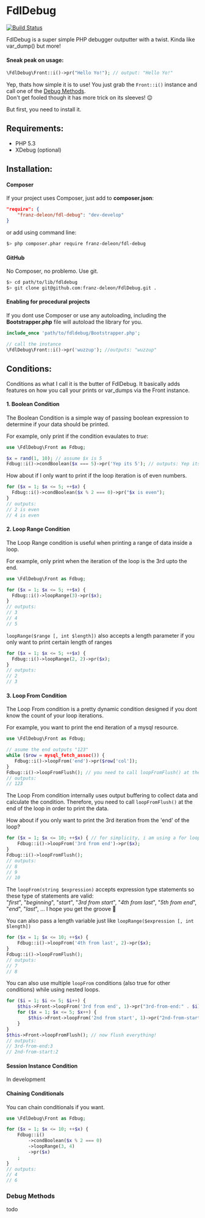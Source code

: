 FdlDebug
================
[![Build Status](https://travis-ci.org/franz-deleon/FdlDebug.png?branch=develop)](https://travis-ci.org/franz-deleon/FdlDebug)

FdlDebug is a super simple PHP debugger outputter with a twist. Kinda like var_dump() but more!

#### Sneak peak on usage:
```php
\FdlDebug\Front::i()->pr("Hello Yo!"); // output: "Hello Yo!"
```
Yep, thats how simple it is to use! You just grab the `Front::i()` instance and call one of the [Debug Methods](#debug-methods).  
Don't get fooled though it has more trick on its sleeves! :relieved:

But first, you need to install it.

## Requirements:
  * PHP 5.3
  * XDebug (optional)
  
## Installation:

#### Composer
If your project uses Composer, just add to **composer.json**:
```json
"require": {
    "franz-deleon/fdl-debug": "dev-develop"
}
```
or add using command line:
```sh
$> php composer.phar require franz-deleon/fdl-debug
```
#### GitHub
No Composer, no problemo. Use git.
```sh
$> cd path/to/lib/fdldebug
$> git clone git@github.com:franz-deleon/FdlDebug.git .
```
#### Enabling for procedural projects
If you dont use Composer or use any autoloading, including the **Bootstrapper.php** file will autoload the library for you.
```php
include_once 'path/to/fdldebug/Bootstrapper.php';

// call the instance
\FdlDebug\Front::i()->pr('wuzzup'); //outputs: "wuzzup"
```

## Conditions:
Conditions as what I call it is the butter of FdlDebug. It basically adds features on how you call your prints or var_dumps via the Front instance.

#### 1. Boolean Condition
The Boolean Condition is a simple way of passing boolean expression to determine if your data should be printed.

For example, only print if the condition evaulates to *true*:
```php
use \FdlDebug\Front as Fdbug;

$x = rand(1, 10); // assume $x is 5
Fdbug::i()->condBoolean($x === 5)->pr('Yep its 5'); // outputs: Yep its 5
```
How about if I only want to print if the loop iteration is of even numbers.
```php
for ($x = 1; $x <= 5; ++$x) {
  Fdbug::i()->condBoolean($x % 2 === 0)->pr("$x is even"); 
}
// outputs: 
// 2 is even
// 4 is even
```

#### 2. Loop Range Condition
The Loop Range condition is useful when printing a range of data inside a loop.

For example, only print when the iteration of the loop is the 3rd upto the end.
```php
use \FdlDebug\Front as Fdbug;

for ($x = 1; $x <= 5; ++$x) {
  Fdbug::i()->loopRange(3)->pr($x);
}
// outputs:
// 3
// 4
// 5
```
`loopRange($range [, int $length])` also accepts a length parameter if you only want to print certain length of ranges
```php
for ($x = 1; $x <= 5; ++$x) {
  Fdbug::i()->loopRange(2, 2)->pr($x);
}
// outputs:
// 2
// 3
```

#### 3. Loop From Condition
The Loop From condition is a pretty dynamic condition designed if you dont know the count of your loop iterations.

For example, you want to print the end iteration of a mysql resource.
```php
use \FdlDebug\Front as Fdbug;

// asume the end outputs "123"
while ($row = mysql_fetch_assoc()) {
   Fdbug::i()->loopFrom('end')->pr($row['col']);
}
Fdbug::i()->loopFromFlush(); // you need to call loopFromFlush() at the end of the loop
// outputs:
// 123
```
The Loop From condition internally uses output buffering to collect data and calculate the condition. Therefore, you need to call `loopFromFlush()` at the end of the loop in order to print the data.

How about if you only want to print the 3rd iteration from the 'end' of the loop?
```php
for ($x = 1; $x <= 10; ++$x) { // for simplicity, i am using a for loop
    Fdbug::i()->loopFrom('3rd from end')->pr($x);
}
Fdbug::i()->loopFromFlush();
// outputs:
// 8
// 9
// 10
```
The `loopFrom(string $expression)` accepts expression type statements so these type of statements are valid:  
"*first*", "*beginning*", "*start*", "*3rd from start*", "*4th from last*", "*5th from end*", "*end*", "*last*", ...
I hope you get the groove :facepunch:

You can also pass a length variable just like `loopRange($expression [, int $length])`
```php
for ($x = 1; $x <= 10; ++$x) {
    Fdbug::i()->loopFrom('4th from last', 2)->pr($x);
}
Fdbug::i()->loopFromFlush();
// outputs:
// 7
// 8
```
You can also use multiple `loopFrom` conditions (also true for other conditions) while using nested loops.
```php
for ($i = 1; $i <= 5; $i++) {
    $this->Front->loopFrom('3rd from end', 1)->pr("3rd-from-end:" . $i);
    for ($x = 1; $x <= 5; $x++) {
        $this->Front->loopFrom('2nd from start', 1)->pr("2nd-from-start:" . $x);
    }
}
$this->Front->loopFromFlush(); // now flush everything!
// outputs:
// 3rd-from-end:3
// 2nd-from-start:2
```
#### Session Instance Condition
In development

#### Chaining Conditionals
You can chain conditionals if you want.
```php
use \FdlDebug\Front as Fdbug;

for ($x = 1; $x <= 10; ++$x) {
    Fdbug::i()
        ->condBoolean($x % 2 === 0)
        ->loopRange(3, 4)
        ->pr($x)
    ;
}
// outputs:
// 4
// 6
```

### Debug Methods

todo
